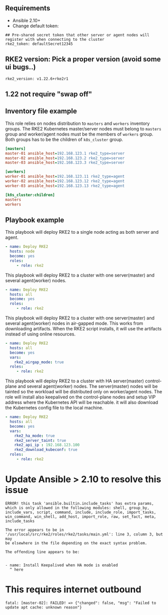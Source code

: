 ## Requirements
* Ansible 2.10+
* Change default token:
```
## Pre-shared secret token that other server or agent nodes will register with when connecting to the cluster
rke2_token: defaultSecret12345
```
## RKE2 version: Pick a proper version (avoid some ui bugs..)
```
rke2_version: v1.22.6+rke2r1
```
## 1.22 not require "swap off"

## Inventory file example

This role relies on nodes distribution to `masters` and `workers` inventory groups.
The RKE2 Kubernetes master/server nodes must belong to `masters` group and worker/agent nodes must be the members of `workers` group. Both groups has to be the children of `k8s_cluster` group.

```ini
[masters]
master-01 ansible_host=192.168.123.1 rke2_type=server
master-02 ansible_host=192.168.123.2 rke2_type=server
master-03 ansible_host=192.168.123.3 rke2_type=server

[workers]
worker-01 ansible_host=192.168.123.11 rke2_type=agent
worker-02 ansible_host=192.168.123.12 rke2_type=agent
worker-03 ansible_host=192.168.123.13 rke2_type=agent

[k8s_cluster:children]
masters
workers
```

## Playbook example

This playbook will deploy RKE2 to a single node acting as both server and agent.

```yaml
- name: Deploy RKE2
  hosts: node
  become: yes
  roles:
     - role: rke2

```

This playbook will deploy RKE2 to a cluster with one server(master) and several agent(worker) nodes.

```yaml
- name: Deploy RKE2
  hosts: all
  become: yes
  roles:
     - role: rke2

```

This playbook will deploy RKE2 to a cluster with one server(master) and several agent(worker) nodes in air-gapped mode. This works from downloading artifacts. When the RKE2 script installs, it will use the artifacts instead of using online resources.

```yaml
- name: Deploy RKE2
  hosts: all
  become: yes
  vars:
    rke2_airgap_mode: true
  roles:
     - role: rke2

```

This playbook will deploy RKE2 to a cluster with HA server(master) control-plane and several  agent(worker) nodes. The server(master) nodes will be tainted so the workload will be distributed only on worker/agent nodes. The role will install also keepalived on the control-plane nodes and setup VIP address where the Kubernetes API will be reachable. it will also download the Kubernetes config file to the local machine.

```yaml
- name: Deploy RKE2
  hosts: all
  become: yes
  vars:
    rke2_ha_mode: true
    rke2_server_taint: true
    rke2_api_ip : 192.168.123.100
    rke2_download_kubeconf: true
  roles:
     - role: rke2
```


# Update Ansible > 2.10 to resolve this issue

```
ERROR! this task 'ansible.builtin.include_tasks' has extra params, which is only allowed in the following modules: shell, group_by, include_vars, script, command, include, include_role, import_tasks, win_command, win_shell, add_host, import_role, raw, set_fact, meta, include_tasks

The error appears to be in '/usr/local/src/rke2/roles/rke2/tasks/main.yml': line 3, column 3, but may
be elsewhere in the file depending on the exact syntax problem.

The offending line appears to be:


- name: Install Keepalived when HA mode is enabled
  ^ here

```


# This requires internet outbound

```
fatal: [master-02]: FAILED! => {"changed": false, "msg": "Failed to update apt cache: unknown reason"}
```
